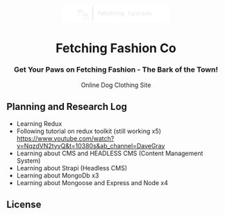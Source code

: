 <p align=center>
    <img src='./frontend/public/images/fetching-fashion-logo.png' alt='logo' width="250px">
    <h1 align=center>Fetching Fashion Co</h1>
    <h3 align=center>Get Your Paws on Fetching Fashion - The Bark of the Town!</h3>
    <p align=center>Online Dog Clothing Site</p>
</p>

## Planning and Research Log

-   Learning Redux
-   Following tutorial on redux toolkit (still working x5) https://www.youtube.com/watch?v=NqzdVN2tyvQ&t=10380s&ab_channel=DaveGray
-   Learning about CMS and HEADLESS CMS (Content Management System)
-   Learning about Strapi (Headless CMS)
-   Learning about MongoDb x3
-   Learning about Mongoose and Express and Node x4

## License
